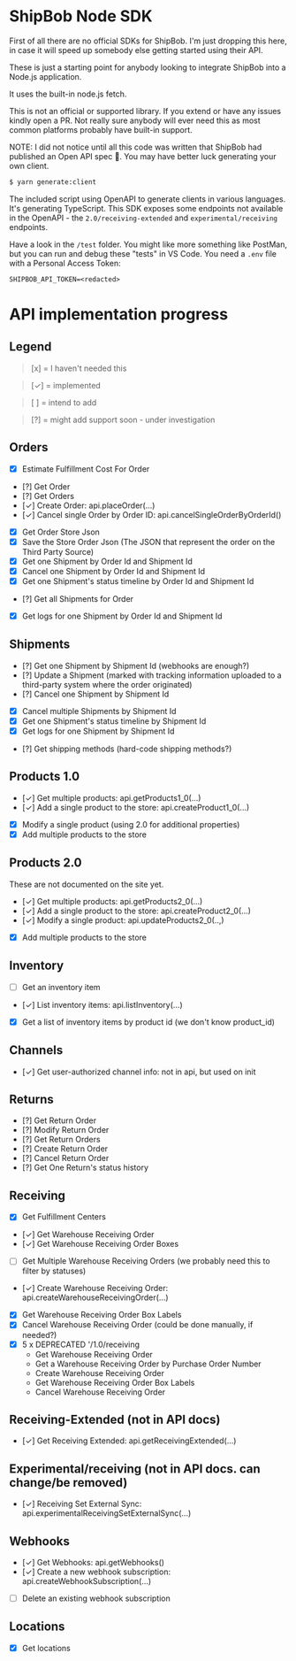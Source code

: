 # ShipBob Node SDK
First of all there are no official SDKs for ShipBob.  I'm just dropping this here, in case it will speed up somebody else getting started using their API.

These is just a starting point for anybody looking to integrate ShipBob into a Node.js application.

It uses the built-in node.js fetch.

This is not an official or supported library.  If you extend or have any issues kindly open a PR.  Not really sure anybody will ever need this as most common platforms probably have built-in support.

NOTE: I did not notice until all this code was written that ShipBob had published an Open API spec :facepunch:.  You may have better luck generating your own client.
```bash
$ yarn generate:client
```
The included script using OpenAPI to generate clients in various languages.  It's generating TypeScript.  This SDK exposes some endpoints not available in the OpenAPI - the `2.0/receiving-extended` and `experimental/receiving` endpoints.

Have a look in the `/test` folder.  You might like more something like PostMan, but you can run and debug these "tests" in VS Code.  You need a `.env` file with a Personal Access Token:
```
SHIPBOB_API_TOKEN=<redacted>
```

# API implementation progress

## Legend
> [x] = I haven't needed this

> [✓] = implemented

> [ ] = intend to add

> [?] = might add support soon - under investigation

## Orders
- [x] Estimate Fulfillment Cost For Order
- [?] Get Order
- [?] Get Orders
- [✓] Create Order: api.placeOrder(...)
- [✓] Cancel single Order by Order ID: api.cancelSingleOrderByOrderId()
- [x] Get Order Store Json
- [x] Save the Store Order Json (The JSON that represent the order on the Third Party Source)
- [x] Get one Shipment by Order Id and Shipment Id
- [x] Cancel one Shipment by Order Id and Shipment Id
- [x] Get one Shipment's status timeline by Order Id and Shipment Id
- [?] Get all Shipments for Order
- [x] Get logs for one Shipment by Order Id and Shipment Id

## Shipments
- [?] Get one Shipment by Shipment Id (webhooks are enough?)
- [?] Update a Shipment (marked with tracking information uploaded to a third-party system where the order originated)
- [?] Cancel one Shipment by Shipment Id
- [x] Cancel multiple Shipments by Shipment Id
- [x] Get one Shipment's status timeline by Shipment Id
- [x] Get logs for one Shipment by Shipment Id
- [?] Get shipping methods (hard-code shipping methods?)

## Products 1.0
- [✓] Get multiple products: api.getProducts1_0(...)
- [✓] Add a single product to the store: api.createProduct1_0(...)
- [x] Modify a single product (using 2.0 for additional properties)
- [x] Add multiple products to the store

## Products 2.0
These are not documented on the site yet.
- [✓] Get multiple products: api.getProducts2_0(...)
- [✓] Add a single product to the store: api.createProduct2_0(...)
- [✓] Modify a single product: api.updateProducts2_0(..,)
- [x] Add multiple products to the store

## Inventory
- [ ] Get an inventory item
- [✓] List inventory items: api.listInventory(...)
- [x] Get a list of inventory items by product id (we don't know product_id)

## Channels
- [✓] Get user-authorized channel info: not in api, but used on init

## Returns
- [?] Get Return Order
- [?] Modify Return Order
- [?] Get Return Orders
- [?] Create Return Order
- [?] Cancel Return Order
- [?] Get One Return's status history

## Receiving
- [x] Get Fulfillment Centers
- [✓] Get Warehouse Receiving Order
- [✓] Get Warehouse Receiving Order Boxes
- [ ] Get Multiple Warehouse Receiving Orders (we probably need this to filter by statuses)
- [✓] Create Warehouse Receiving Order: api.createWarehouseReceivingOrder(...)
- [x] Get Warehouse Receiving Order Box Labels
- [x] Cancel Warehouse Receiving Order (could be done manually, if needed?)
- [x] 5 x DEPRECATED '/1.0/receiving
  - Get Warehouse Receiving Order
  - Get a Warehouse Receiving Order by Purchase Order Number
  - Create Warehouse Receiving Order
  - Get Warehouse Receiving Order Box Labels 
  - Cancel Warehouse Receiving Order

## Receiving-Extended (not in API docs)
- [✓] Get Receiving Extended: api.getReceivingExtended(...)

## Experimental/receiving (not in API docs.  can change/be removed)
- [✓] Receiving Set External Sync: api.experimentalReceivingSetExternalSync(...)

## Webhooks
- [✓] Get Webhooks: api.getWebhooks()
- [✓] Create a new webhook subscription: api.createWebhookSubscription(...)
- [ ] Delete an existing webhook subscription

## Locations
- [x] Get locations